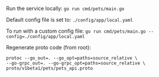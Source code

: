 Run the service locally: `go run cmd/pets/main.go`

Default config file is set to: `./config/app/local.yaml`

To run with a custom config file: `go run cmd/pets/main.go --config=./config/app/local.yaml`

Regenerate proto code (from root): 
```
protoc --go_out=. --go_opt=paths=source_relative \
--go-grpc_out=. --go-grpc_opt=paths=source_relative \
proto/v1beta1/pets/pets_api.proto
```
